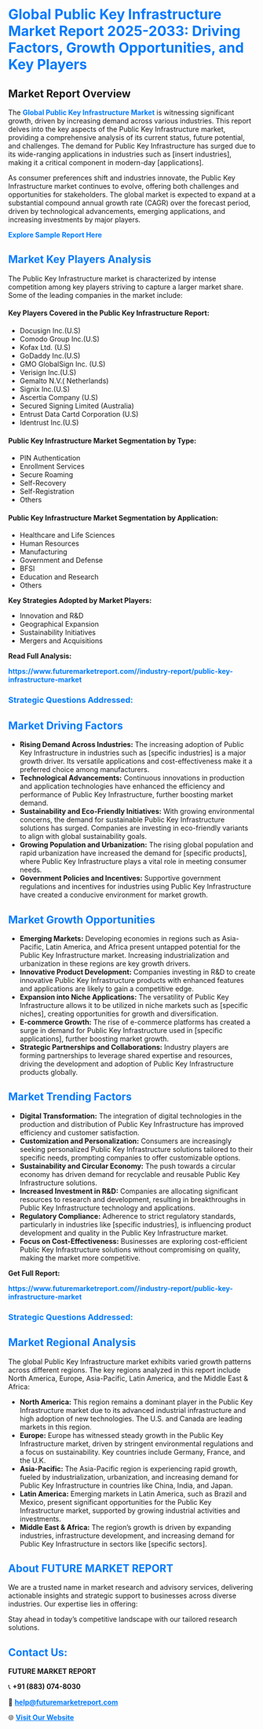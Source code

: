 <h1 style="color: #007BFF;">Global Public Key Infrastructure Market Report 2025-2033: Driving Factors, Growth Opportunities, and Key Players</h1>

<section id="overview">
<h2>Market Report Overview</h2>
<p>The <a href="https://www.futuremarketreport.com//industry-report/public-key-infrastructure-market" style="color: #007BFF; text-decoration: none;"><strong>Global Public Key Infrastructure Market</strong></a> is witnessing significant growth, driven by increasing demand across various industries. This report delves into the key aspects of the Public Key Infrastructure market, providing a comprehensive analysis of its current status, future potential, and challenges. The demand for Public Key Infrastructure has surged due to its wide-ranging applications in industries such as [insert industries], making it a critical component in modern-day [applications].</p>
<p>As consumer preferences shift and industries innovate, the Public Key Infrastructure market continues to evolve, offering both challenges and opportunities for stakeholders. The global market is expected to expand at a substantial compound annual growth rate (CAGR) over the forecast period, driven by technological advancements, emerging applications, and increasing investments by major players.</p>
</section>

<section id="overview">
<p><a href="https://www.futuremarketreport.com//request-sample/reportId=62976" style="color: #007BFF; text-decoration: none;"><strong>Explore Sample Report Here</strong></a></p>
</section>

<section id="key-players">
<h2 style="color: #007BFF;">Market Key Players Analysis</h2>
<p>The Public Key Infrastructure market is characterized by intense competition among key players striving to capture a larger market share. Some of the leading companies in the market include:</p>
<h4>Key Players Covered in the Public Key Infrastructure Report:</h4>
<ul><li>Docusign Inc.(U.S)</li><li>Comodo Group Inc.(U.S)</li><li>Kofax Ltd. (U.S)</li><li>GoDaddy Inc.(U.S)</li><li>GMO GlobalSign Inc. (U.S)</li><li>Verisign Inc.(U.S)</li><li>Gemalto N.V.( Netherlands)</li><li>Signix Inc.(U.S)</li><li>Ascertia Company (U.S)</li><li>Secured Signing Limited (Australia)</li><li>Entrust Data Cartd Corporation (U.S)</li><li>Identrust Inc.(U.S)</li></ul>
<h4>Public Key Infrastructure Market Segmentation by Type:</h4>
<ul><li>PIN Authentication</li><li>Enrollment Services</li><li>Secure Roaming</li><li>Self-Recovery</li><li>Self-Registration</li><li>Others</li></ul>

<h4>Public Key Infrastructure Market Segmentation by Application:</h4>
<ul><li>Healthcare and Life Sciences</li><li>Human Resources</li><li>Manufacturing</li><li>Government and Defense</li><li>BFSI</li><li>Education and Research</li><li>Others</li></ul>
<p><strong>Key Strategies Adopted by Market Players:</strong></p>
<ul>
<li>Innovation and R&D</li>
<li>Geographical Expansion</li>
<li>Sustainability Initiatives</li>
<li>Mergers and Acquisitions</li>
</ul>
</section>

<section>
<p><strong>Read Full Analysis: </strong></p><a href="https://www.futuremarketreport.com//industry-report/public-key-infrastructure-market" style="color: #007BFF; text-decoration: none;"><strong>https://www.futuremarketreport.com//industry-report/public-key-infrastructure-market</strong></a>
<h3 style="color: #007BFF;">Strategic Questions Addressed:</h3>
</section>

<section id="driving-factors">
<h2 style="color: #007BFF;">Market Driving Factors</h2>
<ul>
<li><strong>Rising Demand Across Industries:</strong> The increasing adoption of Public Key Infrastructure in industries such as [specific industries] is a major growth driver. Its versatile applications and cost-effectiveness make it a preferred choice among manufacturers.</li>
<li><strong>Technological Advancements:</strong> Continuous innovations in production and application technologies have enhanced the efficiency and performance of Public Key Infrastructure, further boosting market demand.</li>
<li><strong>Sustainability and Eco-Friendly Initiatives:</strong> With growing environmental concerns, the demand for sustainable Public Key Infrastructure solutions has surged. Companies are investing in eco-friendly variants to align with global sustainability goals.</li>
<li><strong>Growing Population and Urbanization:</strong> The rising global population and rapid urbanization have increased the demand for [specific products], where Public Key Infrastructure plays a vital role in meeting consumer needs.</li>
<li><strong>Government Policies and Incentives:</strong> Supportive government regulations and incentives for industries using Public Key Infrastructure have created a conducive environment for market growth.</li>
</ul>
</section>

<section id="growth-opportunities">
<h2 style="color: #007BFF;">Market Growth Opportunities</h2>
<ul>
<li><strong>Emerging Markets:</strong> Developing economies in regions such as Asia-Pacific, Latin America, and Africa present untapped potential for the Public Key Infrastructure market. Increasing industrialization and urbanization in these regions are key growth drivers.</li>
<li><strong>Innovative Product Development:</strong> Companies investing in R&D to create innovative Public Key Infrastructure products with enhanced features and applications are likely to gain a competitive edge.</li>
<li><strong>Expansion into Niche Applications:</strong> The versatility of Public Key Infrastructure allows it to be utilized in niche markets such as [specific niches], creating opportunities for growth and diversification.</li>
<li><strong>E-commerce Growth:</strong> The rise of e-commerce platforms has created a surge in demand for Public Key Infrastructure used in [specific applications], further boosting market growth.</li>
<li><strong>Strategic Partnerships and Collaborations:</strong> Industry players are forming partnerships to leverage shared expertise and resources, driving the development and adoption of Public Key Infrastructure products globally.</li>
</ul>
</section>

<section id="trending-factors">
<h2 style="color: #007BFF;">Market Trending Factors</h2>
<ul>
<li><strong>Digital Transformation:</strong> The integration of digital technologies in the production and distribution of Public Key Infrastructure has improved efficiency and customer satisfaction.</li>
<li><strong>Customization and Personalization:</strong> Consumers are increasingly seeking personalized Public Key Infrastructure solutions tailored to their specific needs, prompting companies to offer customizable options.</li>
<li><strong>Sustainability and Circular Economy:</strong> The push towards a circular economy has driven demand for recyclable and reusable Public Key Infrastructure solutions.</li>
<li><strong>Increased Investment in R&D:</strong> Companies are allocating significant resources to research and development, resulting in breakthroughs in Public Key Infrastructure technology and applications.</li>
<li><strong>Regulatory Compliance:</strong> Adherence to strict regulatory standards, particularly in industries like [specific industries], is influencing product development and quality in the Public Key Infrastructure market.</li>
<li><strong>Focus on Cost-Effectiveness:</strong> Businesses are exploring cost-efficient Public Key Infrastructure solutions without compromising on quality, making the market more competitive.</li>
</ul>
</section>

<section>
<p><strong>Get Full Report: </strong></p><a href="https://www.futuremarketreport.com//industry-report/public-key-infrastructure-market" style="color: #007BFF; text-decoration: none;"><strong>https://www.futuremarketreport.com//industry-report/public-key-infrastructure-market</strong></a>
<h3 style="color: #007BFF;">Strategic Questions Addressed:</h3>
</section>


<section id="regional-analysis">
<h2 style="color: #007BFF;">Market Regional Analysis</h2>
<p>The global Public Key Infrastructure market exhibits varied growth patterns across different regions. The key regions analyzed in this report include North America, Europe, Asia-Pacific, Latin America, and the Middle East & Africa:</p>
<ul>
<li><strong>North America:</strong> This region remains a dominant player in the Public Key Infrastructure market due to its advanced industrial infrastructure and high adoption of new technologies. The U.S. and Canada are leading markets in this region.</li>
<li><strong>Europe:</strong> Europe has witnessed steady growth in the Public Key Infrastructure market, driven by stringent environmental regulations and a focus on sustainability. Key countries include Germany, France, and the U.K.</li>
<li><strong>Asia-Pacific:</strong> The Asia-Pacific region is experiencing rapid growth, fueled by industrialization, urbanization, and increasing demand for Public Key Infrastructure in countries like China, India, and Japan.</li>
<li><strong>Latin America:</strong> Emerging markets in Latin America, such as Brazil and Mexico, present significant opportunities for the Public Key Infrastructure market, supported by growing industrial activities and investments.</li>
<li><strong>Middle East & Africa:</strong> The region’s growth is driven by expanding industries, infrastructure development, and increasing demand for Public Key Infrastructure in sectors like [specific sectors].</li>
</ul>
</section>

<footer>
<h2 style="color: #007BFF;">About FUTURE MARKET REPORT</h2>
<p>We are a trusted name in market research and advisory services, delivering actionable insights and strategic support to businesses across diverse industries. Our expertise lies in offering:</p>

<p>Stay ahead in today’s competitive landscape with our tailored research solutions.</p>

<h2 style="color: #007BFF;">Contact Us:</h2>
<p><strong>FUTURE MARKET REPORT</strong></p>
<p>📞 <strong>+91 (883) 074-8030</strong></p>
<p>📧 <strong><a href="mailto:help@futuremarketreport.com" style="color: #007BFF;">help@futuremarketreport.com</a></strong></p>
<p>🌐 <strong><a href="https://www.futuremarketreport.com/" style="color: #007BFF;">Visit Our Website</a></strong></p>
</footer>